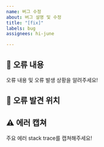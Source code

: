 ```yaml
---
name: 버그 수정
about: 버그 설명 및 수정
title: "[fix]"
labels: bug
assignees: hi-june

---
```


## 🤔 오류 내용
오류 내용 및 오류 발생 상황을 알려주세요!

## 🚩 오류 발견 위치

## ⚠ 에러 캡쳐
주요 에러 stack trace를 캡쳐해주세요!
